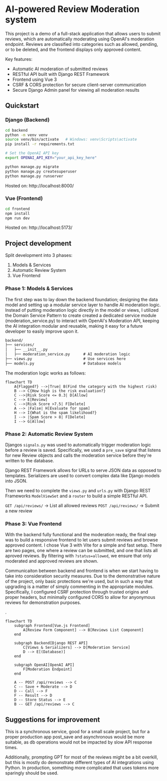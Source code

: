 # AI-powered Review Moderation system

This project is a demo of a full-stack application that allows users to submit reviews, which are automatically moderating using OpenAI's moderation endpoint. Reviews are classified into categories such as allowed, pending, or to be deleted, and the frontend displays only approved content.

Key features:
* Automatic AI moderation of submitted reviews
* RESTful API built with Django REST Framework
* Frontend using Vue 3
* CSRF & CORS protection for secure client-server communication
* Secure Django Admin panel for viewing all moderation results

## Quickstart

### Django (Backend)

```bash
cd backend
python -m venv venv
source venv/bin/activate   # Windows: venv\Scripts\activate
pip install -r requirements.txt

# Set the OpenAI API key
export OPENAI_API_KEY="your_api_key_here"

python manage.py migrate
python manage.py createsuperuser
python manage.py runserver

```
Hosted on: http://localhost:8000/

### Vue (Frontend)

```bash
cd frontend
npm install
npm run dev

```
Hosted on: http://localhost:5173/

## Project development

Split development into 3 phases:
1. Models & Services
2. Automatic Review System
3. Vue Frontend

### Phase 1: Models & Services

The first step was to lay down the backend foundation; designing the data model and setting up a modular service layer to handle AI moderation logic. Instead of putting moderation logic directly in the model or views, I utilized the Domain Service Pattern to create created a dedicated service module (moderation_service.py) to interact with OpenAI's Moderation API, keeping the AI integration modular and reusable, making it easy for a future developer to easily improve upon it.

```txt
backend/
├── services/
│   ├── __init__.py
│   ├── moderation_service.py      # AI moderation logic
├── views.py                       # Use services here
├── models.py                      # Database models

```

The moderation logic works as follows:
```mermaid
flowchart TD
    A{Flagged?} -->|True| B(Find the category with the highest risk)
    B --> C{How high is the risk evaluation?}
    C -->|Risk Score <= 0.3| D[Allow]
    C --> E[Review]
    C -->|Risk Score >7.5| F[Delete]
    A --> |False| H[Evaluate for spam]
    H --> I{What is the spam likelihood?}
    I --> |Spam Score > 8| F[Delete]
    I --> G[Allow]
```


### Phase 2: Automatic Review System

Djangos `signals.py` was used to automatically trigger moderation logic before a review is saved. Specifically, we used a `pre_save` signal that listens for new Review objects and calls the moderation service before they're written to the database. 

Django REST Framework allows for URLs to serve JSON data as opposed to templates. Serializers are used to convert complex data like Django models into JSON. 

Then we need to complete the `views.py` and `urls.py` with Django REST Frameworks `ModelViewSet` and a `router` to build a simple RESTful API.

`GET /api/reviews/` → List all allowed reviews
`POST /api/reviews/` → Submit a new review



### Phase 3: Vue Frontend

With the backend fully functional and the moderation ready, the final step was to build a responsive frontend to let users submit reviews and browse approved content. I chose Vue 3 with Vite for a simple and fast setup. There are two pages, one where a review can be submitted, and one that lists all aproved reviews. By filtering with `?status=allowed`, we ensure that only moderated and approved reviews are shown.

Communicaiton between backend and frontend is when we start having to take into consideration security measures. Due to the demonstrative nature of the project, only basic protections we're used, but in such a way that upgrading is a matter of simply commenting in the appropriate modules. Specifically, I configured CSRF protection through trusted origins and proper headers, but minimally configured CORS to allow for anyonymous reviews for demonstration purposes.

.

```mermaid
flowchart TD
    subgraph Frontend[Vue.js Frontend]
        A[Review Form Component] --> B[Reviews List Component]
    end

    subgraph Backend[Django REST API]
        C[Views & Serializers] --> D[Moderation Service]
        D --> E[(Database)]
    end

    subgraph OpenAI[OpenAI API]
        F[Moderation Endpoint]
    end

    A -- POST /api/reviews --> C
    C -- Save + Moderate --> D
    D -- Call --> F
    F -- Result --> D
    D -- Store Status --> E
    B -- GET /api/reviews --> C
```


## Suggestions for improvement


This is a synchronous service, good for a small scale project, but for a proper production app post_save and asynchronous would be more suitable, as db operations would not be impacted by slow API response times.

Additionally, prompting GPT for most of the reviews might be a bit overkill, but this is mostly do demonstrate different types of AI integrations using Python. In production, something more complicated that uses tokens more sparingly should be used.







